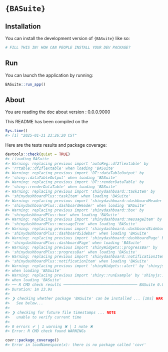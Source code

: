 
<!-- README.md is generated from README.Rmd. Please edit that file -->

# `{BASuite}`

<!-- badges: start -->
<!-- badges: end -->

## Installation

You can install the development version of `{BASuite}` like so:

``` r
# FILL THIS IN! HOW CAN PEOPLE INSTALL YOUR DEV PACKAGE?
```

## Run

You can launch the application by running:

``` r
BASuite::run_app()
```

## About

You are reading the doc about version : 0.0.0.9000

This README has been compiled on the

``` r
Sys.time()
#> [1] "2025-01-31 23:26:20 CST"
```

Here are the tests results and package coverage:

``` r
devtools::check(quiet = TRUE)
#> ℹ Loading BASuite
#> Warning: replacing previous import 'autoReg::df2flextable' by
#> 'rrtable::df2flextable' when loading 'BASuite'
#> Warning: replacing previous import 'DT::dataTableOutput' by
#> 'shiny::dataTableOutput' when loading 'BASuite'
#> Warning: replacing previous import 'DT::renderDataTable' by
#> 'shiny::renderDataTable' when loading 'BASuite'
#> Warning: replacing previous import 'shinydashboard::taskItem' by
#> 'shinydashboardPlus::taskItem' when loading 'BASuite'
#> Warning: replacing previous import 'shinydashboard::dashboardHeader' by
#> 'shinydashboardPlus::dashboardHeader' when loading 'BASuite'
#> Warning: replacing previous import 'shinydashboard::box' by
#> 'shinydashboardPlus::box' when loading 'BASuite'
#> Warning: replacing previous import 'shinydashboard::messageItem' by
#> 'shinydashboardPlus::messageItem' when loading 'BASuite'
#> Warning: replacing previous import 'shinydashboard::dashboardSidebar' by
#> 'shinydashboardPlus::dashboardSidebar' when loading 'BASuite'
#> Warning: replacing previous import 'shinydashboard::dashboardPage' by
#> 'shinydashboardPlus::dashboardPage' when loading 'BASuite'
#> Warning: replacing previous import 'shinyWidgets::progressBar' by
#> 'shinydashboardPlus::progressBar' when loading 'BASuite'
#> Warning: replacing previous import 'shinydashboard::notificationItem' by
#> 'shinydashboardPlus::notificationItem' when loading 'BASuite'
#> Warning: replacing previous import 'shinyWidgets::alert' by 'shinyjs::alert'
#> when loading 'BASuite'
#> Warning: replacing previous import 'shiny::runExample' by 'shinyjs::runExample'
#> when loading 'BASuite'
#> ── R CMD check results ───────────────────────────────── BASuite 0.0.0.9000 ────
#> Duration: 1m 23.9s
#> 
#> ❯ checking whether package 'BASuite' can be installed ... [10s] WARNING
#>   See below...
#> 
#> ❯ checking for future file timestamps ... NOTE
#>   unable to verify current time
#> 
#> 0 errors ✔ | 1 warning ✖ | 1 note ✖
#> Error: R CMD check found WARNINGs
```

``` r
covr::package_coverage()
#> Error in loadNamespace(x): there is no package called 'covr'
```
